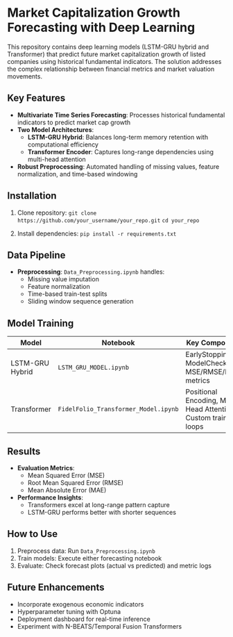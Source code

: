 # Market Capitalization Growth Forecasting with Deep Learning

This repository contains deep learning models (LSTM-GRU hybrid and Transformer) that predict future market capitalization growth of listed companies using historical fundamental indicators. The solution addresses the complex relationship between financial metrics and market valuation movements.

## Key Features
- **Multivariate Time Series Forecasting**: Processes historical fundamental indicators to predict market cap growth
- **Two Model Architectures**:
  - **LSTM-GRU Hybrid**: Balances long-term memory retention with computational efficiency
  - **Transformer Encoder**: Captures long-range dependencies using multi-head attention
- **Robust Preprocessing**: Automated handling of missing values, feature normalization, and time-based windowing

## Installation
1. Clone repository:
``
git clone https://github.com/your_username/your_repo.git
``
``
cd your_repo
``

3. Install dependencies:
   ``
   pip install -r requirements.txt
   ``

   
## Data Pipeline
- **Preprocessing**: `Data_Preprocessing.ipynb` handles:
  - Missing value imputation
  - Feature normalization
  - Time-based train-test splits
  - Sliding window sequence generation

## Model Training
| Model | Notebook | Key Components |
|-------|----------|----------------|
| LSTM-GRU Hybrid | `LSTM_GRU_MODEL.ipynb` | EarlyStopping, ModelCheckpoint, MSE/RMSE/MAE metrics |
| Transformer | `FidelFolio_Transformer_Model.ipynb` | Positional Encoding, Multi-Head Attention, Custom training loops |

## Results
- **Evaluation Metrics**:
  - Mean Squared Error (MSE)
  - Root Mean Squared Error (RMSE)
  - Mean Absolute Error (MAE)
- **Performance Insights**:
  - Transformers excel at long-range pattern capture
  - LSTM-GRU performs better with shorter sequences

## How to Use
1. Preprocess data: Run `Data_Preprocessing.ipynb`
2. Train models: Execute either forecasting notebook
3. Evaluate: Check forecast plots (actual vs predicted) and metric logs

## Future Enhancements
- Incorporate exogenous economic indicators
- Hyperparameter tuning with Optuna
- Deployment dashboard for real-time inference
- Experiment with N-BEATS/Temporal Fusion Transformers

